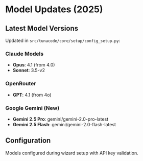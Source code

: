 # Model Updates (2025)

## Latest Model Versions
Updated in `src/tunacode/core/setup/config_setup.py`:

### Claude Models
- **Opus**: 4.1 (from 4.0)
- **Sonnet**: 3.5-v2

### OpenRouter
- **GPT**: 4.1 (from 4o)

### Google Gemini (New)
- **Gemini 2.5 Pro**: gemini/gemini-2.0-pro-latest
- **Gemini 2.5 Flash**: gemini/gemini-2.0-flash-latest

## Configuration
Models configured during wizard setup with API key validation.
